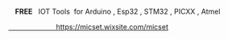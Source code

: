 <p style="text-align: left;"><strong>&nbsp; &nbsp; FREE</strong>&nbsp; &nbsp;IOT Tools &nbsp;for Arduino , Esp32 , STM32 , PICXX , Atmel&nbsp;</p>
<p style="text-align: left;"><a data-fr-linked="true" href="https://micset.wixsite.com/micset">&nbsp; &nbsp; &nbsp; &nbsp; &nbsp; &nbsp; &nbsp; &nbsp; &nbsp; &nbsp; &nbsp; &nbsp; https://micset.wixsite.com/micset</a></p>
